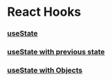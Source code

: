 # React Hooks

### [useState](https://github.com/SaishJ/React-Hooks/commit/a04d9fc28e67ee838856cfbcecef87f99409c25c)

### [useState with previous state](https://github.com/SaishJ/React-Hooks/commit/0efdee5596c18b7e7a4bb35d5eab970aa8cd06d9)

### [useState with Objects](https://github.com/SaishJ/React-Hooks/commit/bd0b9b3e324855a09ce8c554711a7f5d0a3636f7)
